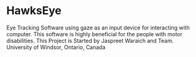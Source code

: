# HawksEye
Eye Tracking Software using gaze as an input device for interacting with computer.
This software is highly beneficial for the people with motor disabilities.
This Project is Started by Jaspreet Waraich and Team.
University of Windsor, Ontario, Canada
